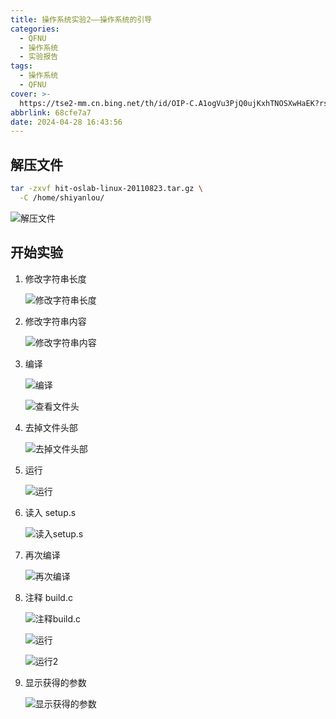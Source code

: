 ```yaml
---
title: 操作系统实验2——操作系统的引导
categories:
  - QFNU
  - 操作系统
  - 实验报告
tags:
  - 操作系统
  - QFNU
cover: >-
  https://tse2-mm.cn.bing.net/th/id/OIP-C.A1ogVu3PjQ0ujKxhTNOSXwHaEK?rs=1&pid=ImgDetMain
abbrlink: 68cfe7a7
date: 2024-04-28 16:43:56
---
```


## 解压文件

```bash
tar -zxvf hit-oslab-linux-20110823.tar.gz \
  -C /home/shiyanlou/
```

![解压文件](../img/OS/2/image.png)

## 开始实验

1.  修改字符串长度

    ![修改字符串长度](../img/OS/2/image-1.png)

2.  修改字符串内容

    ![修改字符串内容](../img/OS/2/image-2.png)

3.  编译

    ![编译](../img/OS/2/image-3.png)

    ![查看文件头](../img/OS/2/image-10.png)

4.  去掉文件头部

    ![去掉文件头部](../img/OS/2/image-4.png)

5.  运行

    ![运行](../img/OS/2/image-5.png)

6.  读入 setup.s

    ![读入setup.s](../img/OS/2/image-6.png)

7.  再次编译

    ![再次编译](../img/OS/2/image-7.png)

8.  注释 build.c

    ![注释build.c](../img/OS/2/image-8.png)

    ![运行](../img/OS/2/image-9.png)

    ![运行2](../img/OS/2/image-11.png)

9.  显示获得的参数

    ![显示获得的参数](../img/OS/2/image-12.png)
